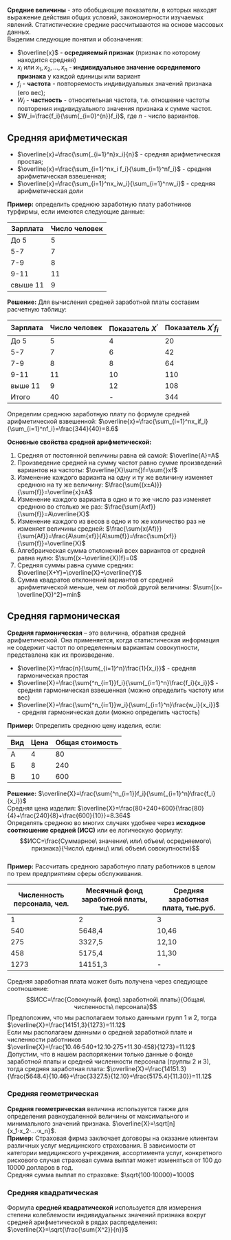 **Средние величины** - это обобщающие показатели, в которых находят выражение действия общих условий, закономерности изучаемых явлений. Статистические средние рассчитываются на основе массовых данных.  
Выделим следующие понятия и обозначения:
- $\overline{x}$ - **осредняемый признак** (признак по которому находится средняя)
- $x_i$ или $x_1, x_2, ..., x_n$ - **индивидуальное значение осредняемого признака** у каждой единицы или вариант
- $f_i$ - **частота** - повторяемость индивидуальных значений признака (его вес);
- $W_i$ - **частность** - относительная частота, т.е. отношение частоты повторения индивидуального значения признака к сумме частот.
- $W_i=\frac{f_i}{\sum{_{i=0}^{n}}f_i}$, где $n$ - число вариантов.

## Средняя арифметическая
- $\overline{x}=\frac{\sum{_{i=1}^n}x_i}{n}$ - средняя арифметическая простая;
- $\overline{x}=\frac{\sum_{i=1}^nx_i f_i}{\sum_{i=1}^nf_i}$ - средняя арифметическая взвешенная;
- $\overline{x}=\frac{\sum_{i=1}^nx_iw_i}{\sum_{i=1}^nw_i}$ - средняя арифметическая доли
  
**Пример:** определить среднюю заработную плату работников турфирмы, если имеются следующие данные:

|Зарплата|Число человек|
|---|---|
|До 5|5|
|5-7|7|
|7-9|8|
|9-11|11|
|свыше 11|9|
  
**Решение:** Для вычисления средней заработной платы составим расчетную таблицу:

| Зарплата | Число человек | Показатель $X^′$ | Показатель $X^′f_i$ |
| -------- | ------------- | ---------------- | ------------------- |
| До 5     | 5             | 4                | 20                  |
| 5-7      | 7             | 6                | 42                  |
| 7-9      | 8             | 8                | 64                  |
| 9-11     | 11            | 10               | 110                 |
| выше 11  | 9             | 12               | 108                 |
| Итого    | 40            | -                | 344                 |
  
Определим среднюю заработную плату по формуле средней арифметической взвешенной: $\overline{x}=\frac{\sum_{i=1}^nx_if_i}{\sum_{i=1}^nf_i}=\frac{344}{40}=8.6$
  
**Основные свойства средней арифметической:**
1. Средняя от постоянной величины равна ей самой: $\overline{A}=A$
2. Произведение средней на сумму частот равно сумме произведений вариантов на частоты: $\overline{X}\sum{}f=\sum{}xf$
3. Изменение каждого варианта на одну и ту же величину изменяет среднюю на ту же величину: $\frac{\sum{(x±A)}}{\sum{f}}=\overline{x}±A$
4. Изменение каждого варианта в одно и то же число раз изменяет среднюю во столько же раз: $\frac{\sum{Axf}}{\sum{f}}=A\overline{X}$
5. Изменение каждого из весов в одно и то же количество раз не изменяет величины средней: $\frac{\sum{x(Af)}}{\sum{Af}}=\frac{A\sum{xf}}{A\sum{f}}=\frac{\sum{xf}}{\sum{f}}=\overline{X}$
6. Алгебраическая сумма отклонений всех вариантов от средней равна нулю: $\sum{(x−\overline{X})f}=0$
7. Средняя суммы равна сумме средних: $\overline{X+Y}=\overline{X}+\overline{Y}$
8. Сумма квадратов отклонений вариантов от средней арифметической меньше, чем от любой другой величины: $\sum{(x−\overline{X})^2}=min$
## Средняя гармоническая
**Средняя гармоническая** – это величина, обратная средней арифметической. Она применяется, когда статистическая информация не содержит частот по определенным вариантам совокупности, представлена как их произведение.
- $\overline{X}=\frac{n}{\sum{_{i=1}^n}\frac{1}{x_i}}$ - средняя гармоническая простая
- $\overline{X}=\frac{\sum{^n_{i=1}}f_i}{\sum{_{i=1}^n}\frac{f_i}{x_i}}$ - средняя гармоническая взвешенная (можно определить частоту или вес)
- $\overline{X}=\frac{\sum{^n_{i=1}}w_i}{\sum{_{i=1}^n}\frac{w_i}{x_i}}$ - средняя гармоническая доли (можно определить частость)
  
**Пример:** Определить среднюю цену изделия, если:

|Вид|Цена|Общая стоимость|
|---|---|---|
|А|4|80|
|Б|8|240|
|В|10|600|
  
**Решение:** $\overline{X}=\frac{\sum{^n_{i=1}}f_i}{\sum{_{i=1}^n}\frac{f_i}{x_i}}$  
Средняя цена изделия: $\overline{X}=\frac{80+240+600}{\frac{80}{4}+\frac{240}{8}+\frac{600}{10}}=8.364$  
Определять среднюю во многих случаях удобнее через **исходное соотношение средней (ИСС)** или ее логическую формулу: $$ИСС=\frac{Суммарное\ значение\ или\ объем\ осредняемого\ признака}{Число\ единиц\ или\ объем\ совокупности}$$  
**Пример:** Рассчитать среднюю заработную плату работников в целом по трем предприятиям сферы обслуживания.

|Численность персонала, чел.|Месячный фонд заработной платы, тыс.руб.|Средняя заработная плата, тыс.руб.|
|---|---|---|
|1|2|3|
|540|5648,4|10,46|
|275|3327,5|12,10|
|458|5175,4|11,30|
|1273|14151,3|-|
  
Средняя заработная плата может быть получена через следующее соотношение: $$ИСС=\frac{Совокуный\ фонд\ заработной\ платы}{Общая\ численность\ персонала}$$
Предположим, что мы располагаем только данными групп 1 и 2, тогда $\overline{X}=\frac{14151,3}{1273}=11.12$  
Если мы располагаем данными о средней заработной плате и численности работников $\overline{X}=\frac{10.46⋅540+12.10⋅275+11.30⋅458}{1273}=11.12$  
Допустим, что в нашем распоряжении только данные о фонде заработной платы и средней численности персонала (группы 2 и 3), тогда средняя заработная плата: $\overline{X}=\frac{14151.3}{\frac{5648.4}{10.46}+\frac{3327.5}{12.10}+\frac{5175.4}{11.30}}=11.12$  
### Средняя геометрическая
**Средняя геометрическая** величина используется также для определения равноудаленной величины от максимального и минимального значений признака. $\overline{X}=\sqrt[n]{x_1⋅x_2⋅...⋅x_n}$.  
**Пример:** Страховая фирма заключает договоры на оказание клиентам различных услуг медицинского страхования. В зависимости от категории медицинского учреждения, ассортимента услуг, конкретного рискового случая страховая сумма выплат может изменяться от 100 до 10000 долларов в год.  
Средняя сумма выплат по страховке: $\sqrt{100⋅10000}=1000$
### Средняя квадратическая
Формула **средней квадратической** используется для измерения степени колеблемости индивидуальных значений признака вокруг средней арифметической в рядах распределения: $\overline{X}=\sqrt{\frac{\sum{X^2}}{n}}$
